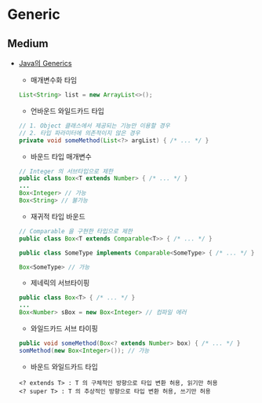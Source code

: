 # Generic

## Medium

- [Java의 Generics](https://medium.com/@joongwon/java-java%EC%9D%98-generics-604b562530b3)
    - 매개변수화 타임
    ```java
    List<String> list = new ArrayList<>();
    ```

    - 언바운드 와일드카드 타입
    ```java
    // 1. Object 클래스에서 제공되는 기능만 이용할 경우
    // 2. 타입 파라미터에 의존적이지 않은 경우
    private void someMethod(List<?> argList) { /* ... */ }
    ```

    - 바운드 타입 매개변수
    ```java
    // Integer 의 서브타입으로 제한
    public class Box<T extends Number> { /* ... */ }
    ...
    Box<Integer> // 가능
    Box<String> // 불가능
    ```

    - 재귀적 타입 바운드
    ```java
    // Comparable 을 구현한 타입으로 제한
    public class Box<T extends Comparable<T>> { /* ... */ }

    public class SomeType implements Comparable<SomeType> { /* ... */ }

    Box<SomeType> // 가능
    ```

    - 제네릭의 서브타이핑
    ```java
    public class Box<T> { /* ... */ }
    ...
    Box<Number> sBox = new Box<Integer> // 컴파일 에러
    ```

    - 와일드카드 서브 타이핑
    ```java
    public void someMethod(Box<? extends Number> box) { /* ... */ }
    somMethod(new Box<Integer>()); // 가능
    ```

    - 바운드 와일드카드 타입
    ```
    <? extends T> : T 의 구체적인 방향으로 타입 변환 허용, 읽기만 허용
    <? super T> : T 의 추상적인 방향으로 타입 변환 허용, 쓰기만 허용
    ```